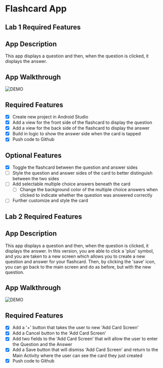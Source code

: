 # Flashcard App
## Lab 1 Required Features
## App Description
This app displays a question and then, when the question is clicked, it displays the answer.

## App Walkthrough

![DEMO](https://user-images.githubusercontent.com/43156717/47338938-7ac00d80-d64e-11e8-8f80-e450872f44fa.gif)

## Required Features
- [x] Create new project in Android Studio
- [x] Add a view for the front side of the flashcard to display the question
- [x] Add a view for the back side of the flashcard to display the answer
- [x] Build in logic to show the answer side when the card is tapped
- [x] Push code to Github
## Optional Features
- [x] Toggle the flashcard between the question and answer sides
- [ ] Style the question and answer sides of the card to better distinguish between the two sides
- [ ] Add selectable multiple choice answers beneath the card
  - [ ] Change the background color of the multiple choice answers when clicked to indicate whether the question was answered correctly
- [ ] Further customize and style the card

## Lab 2 Required Features
## App Description
This app displays a question and then, when the question is clicked, it displays the answer. In this version, you are able to click a 'plus' symbol, and you are taken to a new screen which allows you to create a new question and answer for your flashcard. Then, by clicking the 'save' icon, you can go back to the main screen and do as before, but with the new question.

## App Walkthrough
![DEMO](https://user-images.githubusercontent.com/43156717/47339397-f3739980-d64f-11e8-8c0c-adefc603ee0d.gif)

## Required Features
- [x] Add a '+' button that takes the user to new 'Add Card Screen'
- [x] Add a Cancel button to the 'Add Card Screen'
- [x] Add two fields to the 'Add Card Screen' that will allow the user to enter the Question and the Answer
- [x] Add a Save button that will dismiss 'Add Card Screen' and return to the Main Activity where the user can see the card they just created
- [x] Push code to Github
